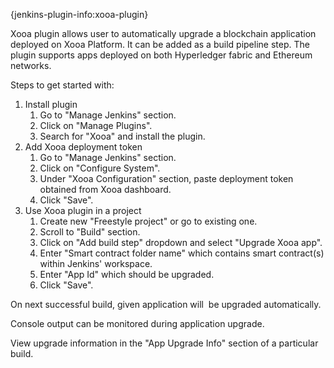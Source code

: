 {jenkins-plugin-info:xooa-plugin}

Xooa plugin allows user to automatically upgrade a blockchain
application deployed on Xooa Platform. It can be added as a build
pipeline step. The plugin supports apps deployed on both Hyperledger
fabric and Ethereum networks.

  

Steps to get started with:

1.  Install plugin 
    1.  Go to "Manage Jenkins" section. 
    2.  Click on "Manage Plugins".
    3.  Search for "Xooa" and install the plugin.
2.  Add Xooa deployment token 
    1.  Go to "Manage Jenkins" section. 
    2.  Click on "Configure System".
    3.  Under "Xooa Configuration" section, paste deployment token
        obtained from Xooa dashboard.
    4.  Click "Save".
3.  Use Xooa plugin in a project 
    1.  Create new "Freestyle project" or go to existing one.
    2.  Scroll to "Build" section.
    3.  Click on "Add build step" dropdown and select "Upgrade Xooa
        app".
    4.  Enter "Smart contract folder name" which contains smart
        contract(s) within Jenkins' workspace.
    5.  Enter "App Id" which should be upgraded.
    6.  Click "Save".

On next successful build, given application will  be upgraded
automatically.

Console output can be monitored during application upgrade.

View upgrade information in the "App Upgrade Info" section of a
particular build.

  

